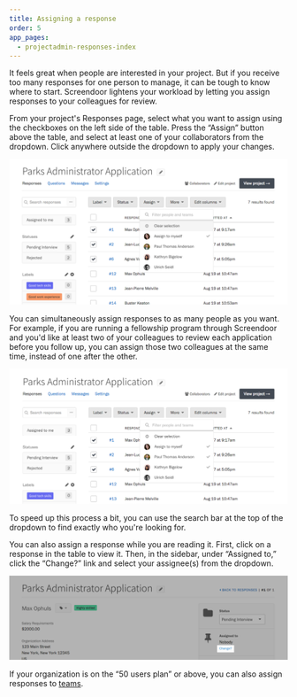 ```yaml
---
title: Assigning a response
order: 5
app_pages:
  - projectadmin-responses-index
---
```


It feels great when people are interested in your project. But if you receive too many responses for one person to manage, it can be tough to know where to start. Screendoor lightens your workload by letting you assign responses to your colleagues for review.

From your project's Responses page, select what you want to assign using the checkboxes on the left side of the table. Press the &ldquo;Assign&rdquo; button above the table, and select at least one of your collaborators from the dropdown. Click anywhere outside the dropdown to apply your changes.

![Assigning a response.](../images/assign_1.png)

You can simultaneously assign responses to as many people as you want. For example, if you are running a fellowship program through Screendoor and you'd like at least two of your colleagues to review each application before you follow up, you can assign those two colleagues at the same time, instead of one after the other.

![Assigning a response to multiple people.](../images/assign_2.png)

To speed up this process a bit, you can use the search bar at the top of the dropdown to find exactly who you're looking for.

You can also assign a response while you are reading it. First, click on a response in the table to view it. Then, in the sidebar, under &ldquo;Assigned to,&rdquo; click the &ldquo;Change?&rdquo; link and select your assignee(s) from the dropdown.

![Assigning a single response.](../images/assign_3.png)

If your organization is on the &ldquo;50 users plan&rdquo; or above, you can also assign responses to [teams](/articles/screendoor/collaboration/teams.html).
